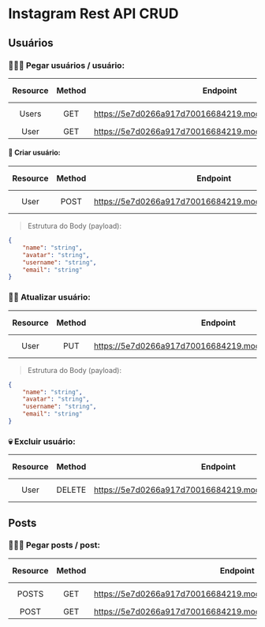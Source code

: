 # Instagram Rest API CRUD

## Usuários
### 👨‍👧‍👦 Pegar usuários / usuário:
| Resource | Method | Endpoint                                                     | Status Code | Response        |
|:--------:|:------:|--------------------------------------------------------------|-------------|-----------------|
| Users    |   GET  | https://5e7d0266a917d70016684219.mockapi.io/api/v1/users     |     200     | Array of object |
| User     |   GET  | https://5e7d0266a917d70016684219.mockapi.io/api/v1/users/:id |     200     | Object          |

#### 👶 Criar usuário:
| Resource | Method | Endpoint                                                 | Status Code |    Response    |
|:--------:|:------:|----------------------------------------------------------|:-----------:|:--------------:|
| User     |  POST  | https://5e7d0266a917d70016684219.mockapi.io/api/v1/users |     201     | Created object |

> Estrutura do Body (payload):
```json
{
    "name": "string",
    "avatar": "string",
    "username": "string",
    "email": "string"
}
```

### 💇‍♂️ Atualizar usuário:
| Resource | Method | Endpoint                                                    | Status Code |    Response    |
|:--------:|:------:|-------------------------------------------------------------|:-----------:|:--------------:|
| User     |  PUT   | https://5e7d0266a917d70016684219.mockapi.io/api/v1/users:id |     200     | Created object |

> Estrutura do Body (payload):
```json
{
    "name": "string",
    "avatar": "string",
    "username": "string",
    "email": "string"
}
```

### 💀 Excluir usuário:
| Resource |   Method  | Endpoint                                                    | Status Code |    Response    |
|:--------:|:---------:|-------------------------------------------------------------|:-----------:|:--------------:|
| User     |  DELETE   | https://5e7d0266a917d70016684219.mockapi.io/api/v1/users:id |     200     | Deleted object |

## Posts
### 👨‍👧‍👦 Pegar posts / post:
| Resource | Method | Endpoint                                                               | Status Code | Response        |
|:--------:|:------:|------------------------------------------------------------------------|-------------|-----------------|
| POSTS    |   GET  | https://5e7d0266a917d70016684219.mockapi.io/api/v1/users/:id/posts     |     200     | Array of object |
| POST     |   GET  | https://5e7d0266a917d70016684219.mockapi.io/api/v1/users/:id/posts/:id |     200     | Object          |
